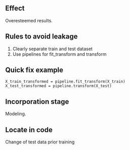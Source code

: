 ## Effect
Overesteemed results.
## Rules to avoid leakage
1) Clearly separate train and test dataset
2) Use pipelines for fit_transform and transform
## Quick fix example
```python3
X_train_transformed = pipeline.fit_transform(X_train)
X_test_transformed = pipeline.transform(X_test)
```
## Incorporation stage
Modeling.
## Locate in code 
Change of test data prior training

